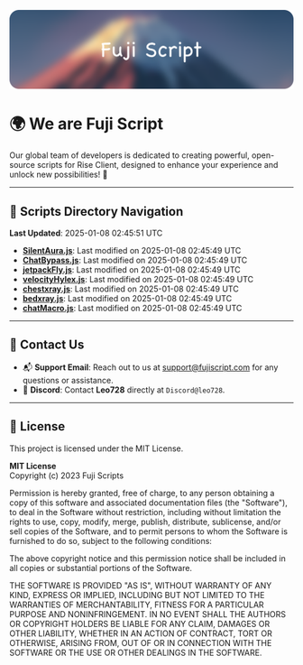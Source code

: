 ![Banner](.github/b.webp)

# 🌍 **We are Fuji Script**

Our global team of developers is dedicated to creating powerful, open-source scripts for Rise Client, designed to enhance your experience and unlock new possibilities! 🌟

---
<!-- SCRIPTS_NAVIGATION_START -->
## 📂 **Scripts Directory Navigation**

**Last Updated**: 2025-01-08 02:45:51 UTC

- **[SilentAura.js](scripts/SilentAura.js)**: Last modified on 2025-01-08 02:45:49 UTC
- **[ChatBypass.js](scripts/ChatBypass.js)**: Last modified on 2025-01-08 02:45:49 UTC
- **[jetpackFly.js](scripts/jetpackFly.js)**: Last modified on 2025-01-08 02:45:49 UTC
- **[velocityHylex.js](scripts/velocityHylex.js)**: Last modified on 2025-01-08 02:45:49 UTC
- **[chestxray.js](scripts/chestxray.js)**: Last modified on 2025-01-08 02:45:49 UTC
- **[bedxray.js](scripts/bedxray.js)**: Last modified on 2025-01-08 02:45:49 UTC
- **[chatMacro.js](scripts/chatMacro.js)**: Last modified on 2025-01-08 02:45:49 UTC

<!-- SCRIPTS_NAVIGATION_END -->

---

## 💬 **Contact Us**  
- 📬 **Support Email**: Reach out to us at [support@fujiscript.com](mailto:support@fujiscript.com) for any questions or assistance.  
- 💬 **Discord**: Contact **Leo728** directly at `Discord@leo728`.

---

## 📜 **License**

This project is licensed under the MIT License.  

**MIT License**  
Copyright (c) 2023 Fuji Scripts  

Permission is hereby granted, free of charge, to any person obtaining a copy of this software and associated documentation files (the "Software"), to deal in the Software without restriction, including without limitation the rights to use, copy, modify, merge, publish, distribute, sublicense, and/or sell copies of the Software, and to permit persons to whom the Software is furnished to do so, subject to the following conditions:  

The above copyright notice and this permission notice shall be included in all copies or substantial portions of the Software.  

THE SOFTWARE IS PROVIDED "AS IS", WITHOUT WARRANTY OF ANY KIND, EXPRESS OR IMPLIED, INCLUDING BUT NOT LIMITED TO THE WARRANTIES OF MERCHANTABILITY, FITNESS FOR A PARTICULAR PURPOSE AND NONINFRINGEMENT. IN NO EVENT SHALL THE AUTHORS OR COPYRIGHT HOLDERS BE LIABLE FOR ANY CLAIM, DAMAGES OR OTHER LIABILITY, WHETHER IN AN ACTION OF CONTRACT, TORT OR OTHERWISE, ARISING FROM, OUT OF OR IN CONNECTION WITH THE SOFTWARE OR THE USE OR OTHER DEALINGS IN THE SOFTWARE.  
